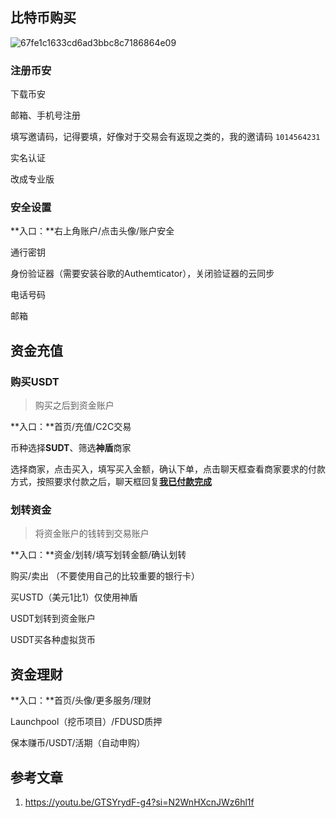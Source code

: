 ## 比特币购买

![67fe1c1633cd6ad3bbc8c7186864e09](https://chunhui-a.oss-cn-nanjing.aliyuncs.com/typora/img/67fe1c1633cd6ad3bbc8c7186864e09.jpg)

### 注册币安

下载币安

邮箱、手机号注册

填写邀请码，记得要填，好像对于交易会有返现之类的，我的邀请码 `1014564231`

实名认证

改成专业版

### 安全设置

**入口：**右上角账户/点击头像/账户安全

通行密钥

身份验证器（需要安装谷歌的Authemticator），关闭验证器的云同步

电话号码

邮箱

## 资金充值

### 购买USDT

> 购买之后到资金账户

**入口：**首页/充值/C2C交易

币种选择**SUDT**、筛选**神盾**商家

选择商家，点击买入，填写买入金额，确认下单，点击聊天框查看商家要求的付款方式，按照要求付款之后，聊天框回复<u>**我已付款完成**</u>

### 划转资金

> 将资金账户的钱转到交易账户

**入口：**资金/划转/填写划转金额/确认划转

购买/卖出 （不要使用自己的比较重要的银行卡）

买USTD（美元1比1）仅使用神盾 

USDT划转到资金账户

USDT买各种虚拟货币 

## 资金理财

**入口：**首页/头像/更多服务/理财

Launchpool（挖币项目）/FDUSD质押

保本赚币/USDT/活期（自动申购）





## 参考文章

1. https://youtu.be/GTSYrydF-g4?si=N2WnHXcnJWz6hl1f

